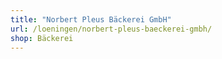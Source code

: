 ```yaml
---
title: "Norbert Pleus Bäckerei GmbH"
url: /loeningen/norbert-pleus-baeckerei-gmbh/
shop: Bäckerei
---
```

